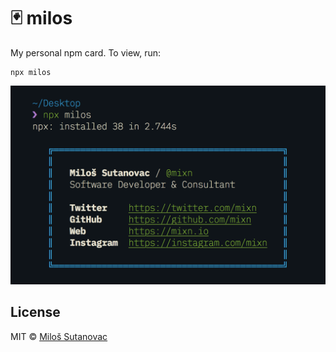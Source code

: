 # 🃏 milos

My personal npm card. To view, run:

```
npx milos
```

[![npx milos demo](static/demo.png)](https://github.com/mixn/milos)

## License
MIT © [Miloš Sutanovac](https://twitter.com/mixn)
